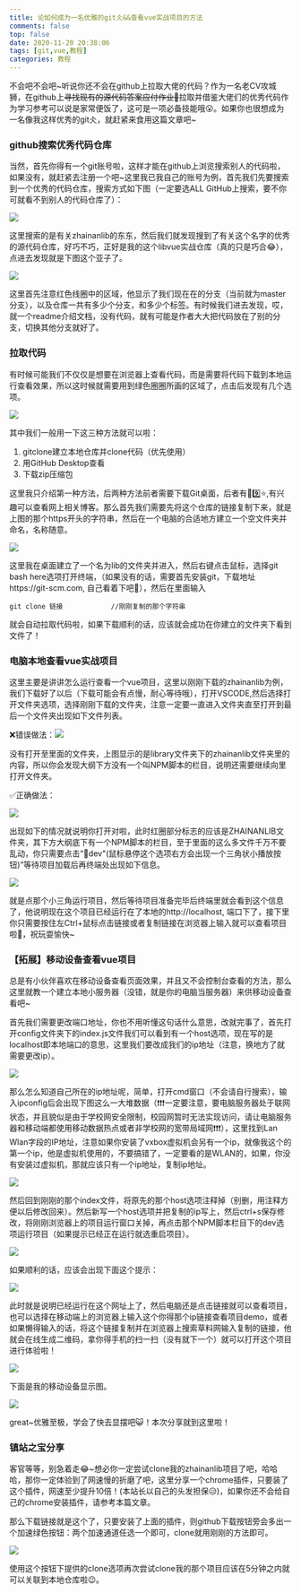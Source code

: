 ```yaml
---
title: 论如何成为一名优雅的git仌&&查看vue实战项目的方法
comments: false
top: false
date: 2020-11-20 20:38:06
tags: [git,vue,教程]
categories: 教程
---
```


不会吧不会吧\~听说你还不会在github上拉取大佬的代码？作为一名老CV攻城狮，在github上~~寻找现有的源代码答案应付作业🙈~~拉取并借鉴大佬们的优秀代码作为学习参考可以说是家常便饭了，这可是一项必备技能哦😮。如果你也很想成为一名像我这样优秀的git仌，就赶紧来食用这篇文章吧~

<!-- more -->

### github搜索优秀代码仓库

当然，首先你得有一个git账号啦，这样才能在github上浏览搜索别人的代码啦，如果没有，就赶紧去注册一个吧~这里我已我自己的账号为例，首先我们先要搜索到一个优秀的代码仓库，搜索方式如下图（一定要选ALL GitHub上搜索，要不你可就看不到别人的代码仓库了）：

![](https://pic.downk.cc/item/5fb7bbb3b18d627113066801.jpg)

这里搜索的是有关zhainanlib的东东，然后我们就发现搜到了有关这个名字的优秀的源代码仓库，好巧不巧，正好是我的这个libvue实战仓库（真的只是巧合😂），点进去发现就是下图这个亚子了。

![](https://pic.downk.cc/item/5fb7bcd2b18d62711306a9e4.jpg)

这里首先注意红色线圈中的区域，他显示了我们现在在的分支（当前就为master分支），以及仓库一共有多少个分支，和多少个标签。有时候我们进去发现，哎，就一个readme介绍文档，没有代码，就有可能是作者大大把代码放在了别的分支，切换其他分支就好了。

### 拉取代码

有时候可能我们不仅仅是想要在浏览器上查看代码，而是需要将代码下载到本地运行查看效果，所以这时候就需要用到绿色圈圈所画的区域了，点击后发现有几个选项。

![](https://pic.downk.cc/item/5fb7bdcbb18d62711306ea49.jpg)

其中我们一般用一下这三种方法就可以啦：

1. gitclone建立本地仓库并clone代码（优先使用）
2. 用GitHub Desktop查看
3. 下载zip压缩包

这里我只介绍第一种方法，后两种方法前者需要下载Git桌面，后者有🙌:nine::star:,有兴趣可以查看网上相关博客。那么首先我们需要先将这个仓库的链接复制下来，就是上图的那个https开头的字符串，然后在一个电脑的合适地方建立一个空文件夹并命名，名称随意。

![](https://pic.downk.cc/item/5fb7beedb18d627113073b2e.jpg)

这里我在桌面建立了一个名为lib的文件夹并进入，然后右键点击鼠标，选择git bash here选项打开终端，（如果没有的话，需要首先安装git，下载地址https://git-scm.com, 自己看着下吧🍺），然后在里面输入

```git
git clone 链接			//刚刚复制的那个字符串
```



就会自动拉取代码啦，如果下载顺利的话，应该就会成功在你建立的文件夹下看到文件了！

### 电脑本地查看vue实战项目

这里主要是讲讲怎么运行查看一个vue项目，这里以刚刚下载的zhainanlib为例，我们下载好了以后（下载可能会有点慢，耐心等待哦），打开VSCODE,然后选择打开文件夹选项，选择刚刚下载的文件夹，注意一定要一直进入文件夹直至打开到最后一个文件夹出现如下文件列表。

❌错误做法：![](https://pic.downk.cc/item/5fb7c282b18d627113089722.jpg)

没有打开至里面的文件夹，上图显示的是library文件夹下的zhainanlib文件夹里的内容，所以你会发现大纲下方没有一个叫NPM脚本的栏目，说明还需要继续向里打开文件夹。

✅正确做法：

![](https://pic.downk.cc/item/5fb7d502b18d6271130edde0.jpg)

出现如下的情况就说明你打开对啦，此时红圈部分标志的应该是ZHAINANLIB文件夹，其下方大纲底下有一个NPM脚本的栏目，至于里面的这么多文件千万不要乱动，你只需要点击“🔧dev"(鼠标悬停这个选项右方会出现一个三角状小播放按钮)”等待项目加载后再终端处出现如下信息。

![](https://pic.downk.cc/item/5fb7c42db18d62711308fbb4.jpg)

就是点那个小三角运行项目，然后等待项目准备完毕后终端里就会看到这个信息了，他说明现在这个项目已经运行在了本地的http://localhost, 端口下了，接下里你只需要按住左Ctrl+鼠标点击链接或者复制链接在浏览器上输入就可以查看项目啦🍻，祝玩耍愉快~

### 【拓展】移动设备查看vue项目

总是有小伙伴喜欢在移动设备查看页面效果，并且又不会控制台查看的方法，那么这里就教一个建立本地小服务器（没错，就是你的电脑当服务器）来供移动设备查看吧~

首先我们需要更改端口地址，你也不用听懂这句话什么意思，改就完事了，首先打开config文件夹下的index.js文件我们可以看到有一个host选项，现在写的是localhost即本地端口的意思，这里我们要改成我们的ip地址（注意，换地方了就需要更改ip）。

![](https://pic.downk.cc/item/5fb7c5c8b18d627113096597.jpg)

那么怎么知道自己所在的ip地址呢，简单，打开cmd窗口（不会请自行搜索），输入ipconfig后会出现下图这么一大堆数据（❗❗❗一定要注意，要电脑服务器处于联网状态，并且貌似是由于学校网安全限制，校园网暂时无法实现访问，请让电脑服务器和移动端都使用移动数据热点或者非学校网的宽带局域网❗❗❗），这里找到Lan Wlan字段的IP地址，注意如果你安装了vxbox虚拟机会另有一个ip，就像我这个的第一个ip，他是虚拟机使用的，不要搞错了，一定要看的是WLAN的，如果，你没有安装过虚拟机，那就应该只有一个ip地址，复制ip地址。

![](https://pic.downk.cc/item/5fb7c691b18d62711309933b.jpg)

然后回到刚刚的那个index文件，将原先的那个host选项注释掉（别删，用注释方便以后修改回来）。然后新写一个host选项并把复制的ip写上，然后ctrl+s保存修改，将刚刚浏览器上的项目运行窗口关掉，再点击那个NPM脚本栏目下的dev选项运行项目（如果提示已经正在运行就选重启项目）。

![](https://pic.downk.cc/item/5fb7c75ab18d62711309d1d2.jpg)

如果顺利的话，应该会出现下面这个提示：

![](https://pic.downk.cc/item/5fb7c82fb18d6271130a0a7f.jpg)

此时就是说明已经运行在这个网址上了，然后电脑还是点击链接就可以查看项目，也可以选择在移动端上的浏览器上输入这个你得那个ip链接查看项目demo，或者如果懒得输入的话，将这个链接复制并在浏览器上搜索草料网输入复制的链接，他就会在线生成二维码，拿你得手机的扫一扫（没有就下一个）就可以打开这个项目进行体验啦！

![](https://pic.downk.cc/item/5fb7c8b2b18d6271130a7e27.jpg)

下面是我的移动设备显示图。

![](https://pic.downk.cc/item/5fb7cc47b18d6271130bb405.jpg)

great~优雅至极，学会了快去显摆吧😺！本次分享就到这里啦！

### 镇站之宝分享

客官等等，别急着走😂~想必你一定尝试clone我的zhainanlib项目了吧，哈哈哈，那你一定体验到了网速慢的折磨了吧，这里分享一个chrome插件，只要装了这个插件，网速至少提升10倍！(本站长以自己的头发担保😥)，如果你还不会给自己的chrome安装插件，请参考本篇文章。

那么下载链接就是这个了，只要安装了上面的插件，则github下载按钮旁会多出一个加速绿色按钮：两个加速通道任选一个即可，clone就用刚刚的方法即可。

![](https://ftp.bmp.ovh/imgs/2020/11/42de900b6de023b6.png)

使用这个按钮下提供的clone选项再次尝试clone我的那个项目应该在5分钟之内就可以关联到本地仓库啦😉。
